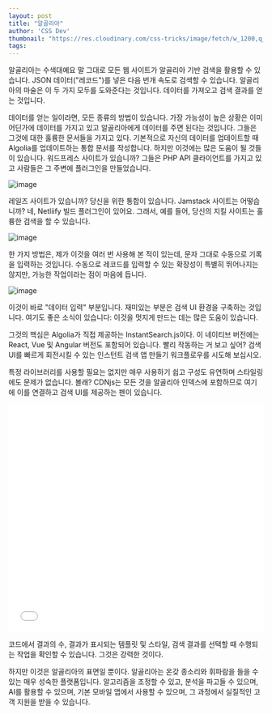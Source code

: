 ```yaml
---
layout: post
title: "알골리아"
author: 'CSS Dev'
thumbnail: "https://res.cloudinary.com/css-tricks/image/fetch/w_1200,q_auto,f_auto/https://css-tricks.com/wp-content/uploads/2021/02/Algolia-Series-B-announcement.png"
tags: 
---
```



알골리아는 수색대예요 말 그대로 모든 웹 사이트가 알골리아 기반 검색을 활용할 수 있습니다. JSON 데이터("레코드")를 넣은 다음 번개 속도로 검색할 수 있습니다. 알골리아의 마술은 이 두 가지 모두를 도와준다는 것입니다. 데이터를 가져오고 검색 결과를 얻는 것입니다.

데이터를 얻는 일이라면, 모든 종류의 방법이 있습니다. 가장 가능성이 높은 상황은 이미 어딘가에 데이터를 가지고 있고 알골리아에게 데이터를 주면 된다는 것입니다. 그들은 그것에 대한 훌륭한 문서들을 가지고 있다. 기본적으로 자신의 데이터를 업데이트할 때 Algolia를 업데이트하는 통합 문서를 작성합니다. 하지만 이것에는 많은 도움이 될 것들이 있습니다. 워드프레스 사이트가 있습니까? 그들은 PHP API 클라이언트를 가지고 있고 사람들은 그 주변에 플러그인을 만들었습니다.

![image](https://i0.wp.com/css-tricks.com/wp-content/uploads/2021/02/screenshot-1.png?resize=1024%2C597&ssl=1)

레일즈 사이트가 있습니까? 당신을 위한 통합이 있습니다. Jamstack 사이트는 어떻습니까? 네, Netliify 빌드 플러그인이 있어요. 그래서, 예를 들어, 당신의 지킬 사이트는 훌륭한 검색을 할 수 있습니다.

![image](https://i0.wp.com/css-tricks.com/wp-content/uploads/2021/02/plugin_flow.jpg?resize=1024%2C642&ssl=1)

한 가지 방법은, 제가 이것을 여러 번 사용해 본 적이 있는데, 문자 그대로 수동으로 기록을 입력하는 것입니다. 수동으로 레코드를 입력할 수 있는 확장성이 특별히 뛰어나지는 않지만, 가능한 작업이라는 점이 마음에 듭니다.

![image](https://i1.wp.com/css-tricks.com/wp-content/uploads/2021/02/Screen-Shot-2021-02-01-at-9.34.13-AM.png?resize=482%2C524&ssl=1)

이것이 바로 "데이터 입력" 부분입니다. 재미있는 부분은 검색 UI 환경을 구축하는 것입니다. 여기도 좋은 소식이 있습니다: 이것을 멋지게 만드는 데는 많은 도움이 있습니다.

그것의 핵심은 Algolia가 직접 제공하는 InstantSearch.js이다. 이 네이티브 버전에는 React, Vue 및 Angular 버전도 포함되어 있습니다. 빨리 작동하는 거 보고 싶어? 검색 UI를 빠르게 회전시킬 수 있는 인스턴트 검색 앱 만들기 워크플로우를 시도해 보십시오.

특정 라이브러리를 사용할 필요는 없지만 매우 사용하기 쉽고 구성도 유연하며 스타일링에도 문제가 없습니다. 볼래? CDNjs는 모든 것을 알골리아 인덱스에 포함하므로 여기에 이를 연결하고 검색 UI를 제공하는 펜이 있습니다.

<div class="wp-block-cp-codepen-gutenberg-embed-block cp_embed_wrapper resizable" style="height: 450px;"><iframe id="cp_embed_poNJoyp" src="//codepen.io/anon/embed/poNJoyp?height=450&amp;theme-id=1&amp;slug-hash=poNJoyp&amp;default-tab=result" height="450" scrolling="no" frameborder="0" allowfullscreen="" allowpaymentrequest="" name="CodePen Embed poNJoyp" title="CodePen Embed poNJoyp" class="cp_embed_iframe" style="width: 100%; overflow: hidden; height: 100%;">CodePen Embed Fallback</iframe><div class="win-size-grip" style="touch-action: none;"></div></div>

코드에서 결과의 수, 결과가 표시되는 템플릿 및 스타일, 검색 결과를 선택할 때 수행되는 작업을 확인할 수 있습니다. 그것은 강력한 것이다.

하지만 이것은 알골리아의 표면일 뿐이다. 알골리아는 온갖 종소리와 휘파람을 들을 수 있는 매우 성숙한 플랫폼입니다. 알고리즘을 조정할 수 있고, 분석을 파고들 수 있으며, AI를 활용할 수 있으며, 기본 모바일 앱에서 사용할 수 있으며, 그 과정에서 실질적인 고객 지원을 받을 수 있습니다.